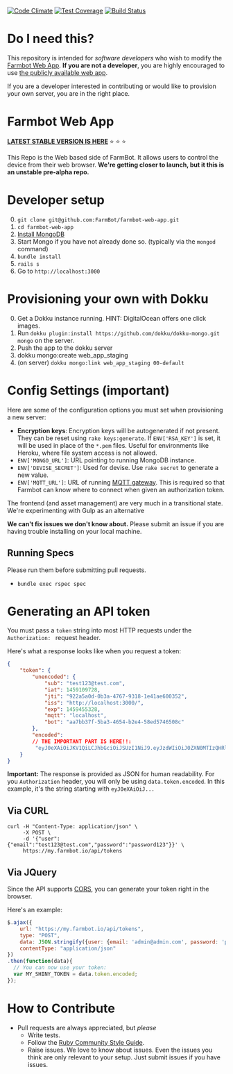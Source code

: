 [![Code Climate](https://codeclimate.com/github/FarmBot/farmbot-web-app/badges/gpa.svg)](https://codeclimate.com/github/FarmBot/farmbot-web-app)
[![Test Coverage](https://codeclimate.com/github/FarmBot/farmbot-web-app/badges/coverage.svg)](https://codeclimate.com/github/FarmBot/farmbot-web-app)
[![Build Status](https://travis-ci.org/FarmBot/farmbot-web-app.svg)](https://travis-ci.org/FarmBot/farmbot-web-app)

# Do I need this?

This repository is intended for *software developers* who wish to modify the [Farmbot Web App](http://my.farmbot.io/). **If you are not a developer**, you are highly encouraged to use [the publicly available web app](http://my.farmbot.io/).

If you are a developer interested in contributing or would like to provision your own server, you are in the right place.

# Farmbot Web App

**[LATEST STABLE VERSION IS HERE](https://github.com/FarmBot/farmbot-web-app/tree/dcf7cecf83d4b489ec55620f30614cc6b7c202f3)** :star: :star: :star:

This Repo is the Web based side of FarmBot. It allows users to control the device from their web browser. **We're getting closer to launch, but it this is an unstable pre-alpha repo.**

# Developer setup

 0. `git clone git@github.com:FarmBot/farmbot-web-app.git`
 0. `cd farmbot-web-app`
 0. [Install MongoDB](http://docs.mongodb.org/manual/tutorial/install-mongodb-on-os-x/)
 0. Start Mongo if you have not already done so. (typically via the `mongod` command)
 0. `bundle install`
 0. `rails s`
 0. Go to `http://localhost:3000`

# Provisioning your own with Dokku

 0. Get a Dokku instance running. HINT: DigitalOcean offers one click images.
 0. Run `dokku plugin:install https://github.com/dokku/dokku-mongo.git mongo` on the server.
 0. Push the app to the dokku server
 0. dokku mongo:create web_app_staging
 0. (on server) `dokku mongo:link web_app_staging 00-default`

# Config Settings (important)

Here are some of the configuration options you must set when provisioning a new server:

 * **Encryption keys**: Encryption keys will be autogenerated if not present. They can be reset using `rake keys:generate`. If `ENV['RSA_KEY']` is set, it will be used in place of the `*.pem` files. Useful for environments like Heroku, where file system access is not allowed.
  * `ENV['MONGO_URL']`: URL pointing to running MongoDB instance.
  * `ENV['DEVISE_SECRET']`: Used for devise. Use `rake secret` to generate a new value.
  * `ENV['MQTT_URL']`: URL of running [MQTT gateway](https://github.com/FarmBot/mqtt-gateway). This is required so that Farmbot can know where to connect when given an authorization token.

The frontend (and asset management) are very much in a transitional state. We're experimenting with Gulp as an alternative

**We can't fix issues we don't know about.** Please submit an issue if you are having trouble installing on your local machine.

## Running Specs

Please run them before submitting pull requests.

 * `bundle exec rspec spec`

# Generating an API token

You must pass a `token` string into most HTTP requests under the `Authorization: ` request header.

Here's what a response looks like when you request a token:

```json
{
    "token": {
        "unencoded": {
            "sub": "test123@test.com",
            "iat": 1459109728,
            "jti": "922a5a0d-0b3a-4767-9318-1e41ae600352",
            "iss": "http://localhost:3000/",
            "exp": 1459455328,
            "mqtt": "localhost",
            "bot": "aa7bb37f-5ba3-4654-b2e4-58ed5746508c"
        },
        "encoded":
        // THE IMPORTANT PART IS HERE!!:
         "eyJ0eXAiOiJKV1QiLCJhbGciOiJSUzI1NiJ9.eyJzdWIiOiJ0ZXN0MTIzQHRlc3QuY29tIiwiaWF0IjoxNDU5MTA5NzI4LCJqdGkiOiI5MjJhNWEwZC0wYjNhLTQ3NjctOTMxOC0xZTQxYWU2MDAzNTIiLCJpc3MiOiJodHRwOi8vbG9jYWxob3N0OjMwMDAvIiwiZXhwIjoxNDU5NDU1MzI4LCJtcXR0IjoibG9jYWxob3N0IiwiYm90IjoiYWE3YmIzN2YtNWJhMy00NjU0LWIyZTQtNThlZDU3NDY1MDhjIn0.KpkNGR9YH68AF3iHP48GormqXzspBJrDGm23aMFGyL_eRIN8iKzy4gw733SaJgFjmebJOqZkz3cly9P5ZpCKwlaxAyn9RvfjQgFcUK0mywWAAvKp5lHfOFLhBBGICTW1r4HcZBgY1zTzVBw4BqS4zM7Y0BAAsflYRdl4dDRG_236p9ETCj0MSYxFagfLLLq0W63943jSJtNwv_nzfqi3TTi0xASB14k5vYMzUDXrC-Z2iBdgmwAYUZUVTi2HsfzkIkRcTZGE7l-rF6lvYKIiKpYx23x_d7xGjnQb8hqbDmLDRXZJnSBY3zGY7oEURxncGBMUp4F_Yaf3ftg4Ry7CiA"
    }
}
```

**Important:** The response is provided as JSON for human readability. For you `Authorization` header, you will only be using `data.token.encoded`. In this example, it's the string starting with `eyJ0eXAiOiJ...`

## Via CURL

```
curl -H "Content-Type: application/json" \
     -X POST \
     -d '{"user":{"email":"test123@test.com","password":"password123"}}' \
     https://my.farmbot.io/api/tokens
```

## Via JQuery

Since the API supports [CORS](http://enable-cors.org/), you can generate your token right in the browser.

Here's an example:

```javascript
$.ajax({
    url: "https://my.farmbot.io/api/tokens",
    type: "POST",
    data: JSON.stringify({user: {email: 'admin@admin.com', password: 'password123'}}),
    contentType: "application/json"
})
.then(function(data){
  // You can now use your token:
  var MY_SHINY_TOKEN = data.token.encoded;
});
```

# How to Contribute

 * Pull requests are always appreciated, but *please*
   * Write tests.
   * Follow the [Ruby Community Style Guide](https://github.com/bbatsov/ruby-style-guide).
   * Raise issues. We love to know about issues. Even the issues you think are only relevant to your setup. Just submit issues if you have issues.
